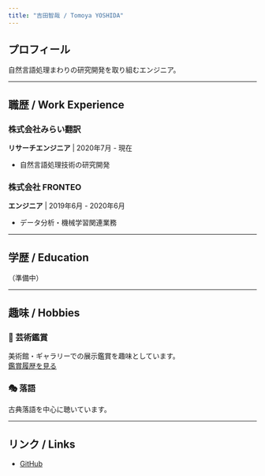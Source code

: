 ```yaml
---
title: "吉田智哉 / Tomoya YOSHIDA"
---
```


## プロフィール

自然言語処理まわりの研究開発を取り組むエンジニア。

---

## 職歴 / Work Experience

### 株式会社みらい翻訳
**リサーチエンジニア** | 2020年7月 - 現在
- 自然言語処理技術の研究開発

### 株式会社 FRONTEO
**エンジニア** | 2019年6月 - 2020年6月
- データ分析・機械学習関連業務

---

## 学歴 / Education

（準備中）

---

## 趣味 / Hobbies

### 🎨 芸術鑑賞
美術館・ギャラリーでの展示鑑賞を趣味としています。  
[鑑賞履歴を見る](/exhibitions/)

### 🎭 落語
古典落語を中心に聴いています。

---

## リンク / Links

- [GitHub](https://github.com/reonyanarticle)
